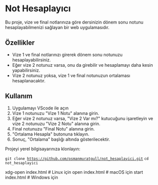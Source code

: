 # Not Hesaplayıcı

Bu proje, vize ve final notlarınıza göre dersinizin dönem sonu notunu hesaplayabilmenizi sağlayan bir web uygulamasıdır.

## Özellikler

- Vize 1 ve final notlarınızı girerek dönem sonu notunuzu hesaplayabilirsiniz.
- Eğer vize 2 notunuz varsa, onu da girebilir ve hesaplamayı daha kesin yapabilirsiniz.
- Vize 2 notunuz yoksa, vize 1 ve final notunuzun ortalaması hesaplanacaktır.

## Kullanım

1. Uygulamayı VScode ile açın
2. Vize 1 notunuzu "Vize 1 Notu" alanına girin.
3. Eğer vize 2 notunuz varsa, "Vize 2 Var mı?" kutucuğunu işaretleyin ve vize 2 notunuzu "Vize 2 Notu" alanına girin.
4. Final notunuzu "Final Notu" alanına girin.
5. "Ortalama Hesapla" butonuna tıklayın.
6. Sonuç, "Ortalama" başlığı altında gösterilecektir.

Projeyi yerel bilgisayarınıza klonlayın:

<code>git clone https://github.com/osmanmuratgull/not_hesaplayici.git</code>
<code>cd not_hesaplayici</code>

xdg-open index.html    # Linux için
open index.html        # macOS için
start index.html       # Windows için

